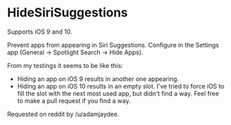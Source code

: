 # HideSiriSuggestions
Supports iOS 9 and 10.

Prevent apps from appearing in Siri Suggestions. Configure in the Settings app (General → Spotlight Search → Hide Apps).

From my testings it seems to be like this:

<ul>
<li>Hiding an app on iOS 9 results in another one appearing.</li>
<li>Hiding an app on iOS 10 results in an empty slot. I've tried to force iOS to fill the slot with the next most used app, but didn't find a way. Feel free to make a pull request if you find a way.</li>
</ul>

Requested on reddit by /u/adamjaydee.
